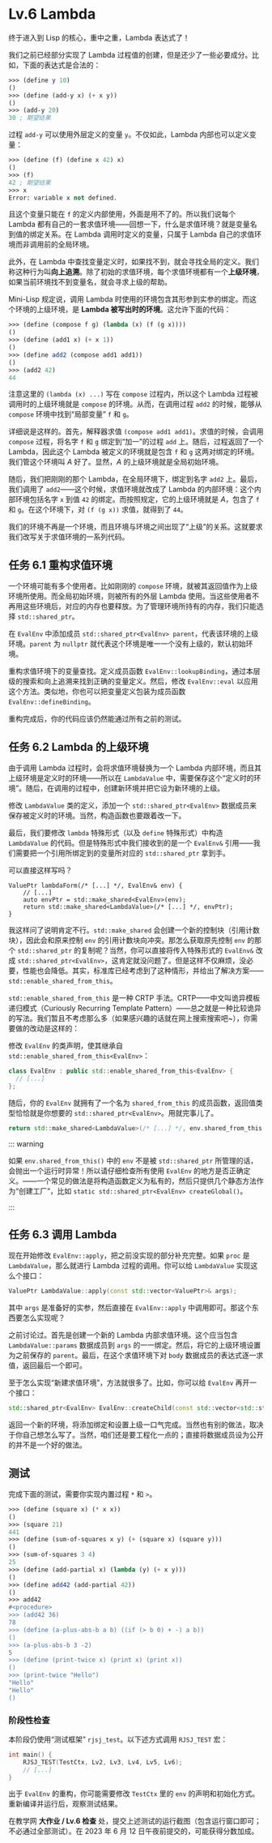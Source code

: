 # Lv.6 Lambda

终于进入到 Lisp 的核心，重中之重，Lambda 表达式了！

我们之前已经部分实现了 Lambda 过程值的创建，但是还少了一些必要成分。比如，下面的表达式是合法的：

```scheme
>>> (define y 10)
()
>>> (define (add-y x) (+ x y))
()
>>> (add-y 20)
30 ; 期望结果
```

过程 `add-y` 可以使用外层定义的变量 `y`。不仅如此，Lambda 内部也可以定义变量：

```scheme
>>> (define (f) (define x 42) x)
()
>>> (f)
42 ; 期望结果
>>> x
Error: variable x not defined.
```

且这个变量只能在 `f` 的定义内部使用，外面是用不了的。所以我们说每个 Lambda 都有自己的一套求值环境——回想一下，什么是求值环境？就是变量名到值的绑定关系。在 Lambda 调用时定义的变量，只属于 Lambda 自己的求值环境而非调用前的全局环境。

此外，在 Lambda 中查找变量定义时，如果找不到，就会寻找全局的定义。我们称这种行为叫**向上追溯**。除了初始的求值环境，每个求值环境都有一个**上级环境**，如果当前环境找不到变量名，就会寻求上级的帮助。

Mini-Lisp 规定说，调用 Lambda 时使用的环境包含其形参到实参的绑定。而这个环境的上级环境，是 **Lambda 被写出时的环境**。这允许下面的代码：

```scheme
>>> (define (compose f g) (lambda (x) (f (g x))))
()
>>> (define (add1 x) (+ x 1))
()
>>> (define add2 (compose add1 add1))
()
>>> (add2 42)
44
```

注意这里的 `(lambda (x) ...)` 写在 `compose` 过程内，所以这个 Lambda 过程被调用时的上级环境就是 `compose` 的环境。从而，在调用过程 `add2` 的时候，能够从 `compose` 环境中找到“局部变量” `f` 和 `g`。

详细说是这样的。首先，解释器求值 `(compose add1 add1)`。求值的时候，会调用 `compose` 过程，将名字 `f` 和 `g` 绑定到“加一”的过程 `add` 上。随后，过程返回了一个 Lambda，因此这个 Lambda 被定义的环境就是包含 `f` 和 `g` 这两对绑定的环境。我们管这个环境叫 *A* 好了。显然，*A* 的上级环境就是全局初始环境。

随后，我们把刚刚的那个 Lambda，在全局环境下，绑定到名字 `add2` 上。最后，我们调用了 `add2`——这个时候，求值环境就改成了 Lambda 的内部环境：这个内部环境包括名字 `x` 到值 `42` 的绑定。而按照规定，它的上级环境就是 *A*，包含了 `f` 和 `g`。在这个环境下，对 `(f (g x))` 求值，就得到了 `44`。

我们的环境不再是一个环境，而且环境与环境之间出现了“上级”的关系。这就要求我们改写关于求值环境的一系列代码。

## 任务 6.1 重构求值环境

一个环境可能有多个使用者。比如刚刚的 `compose` 环境，就被其返回值作为上级环境所使用。而全局初始环境，则被所有的外层 Lambda 使用。当这些使用者不再用这些环境后，对应的内存也要释放。为了管理环境所持有的内存，我们只能选择 `std::shared_ptr`。

在 `EvalEnv` 中添加成员 `std::shared_ptr<EvalEnv> parent`，代表该环境的上级环境。`parent` 为 `nullptr` 就代表这个环境是唯一一个没有上级的，默认初始环境。

重构求值环境下的变量查找。定义成员函数 `EvalEnv::lookupBinding`，通过本层级的搜索和向上追溯来找到正确的变量定义。然后，修改 `EvalEnv::eval` 以应用这个方法。类似地，你也可以把变量定义包装为成员函数 `EvalEnv::defineBinding`。

重构完成后，你的代码应该仍然能通过所有之前的测试。

## 任务 6.2 Lambda 的上级环境

由于调用 Lambda 过程时，会将求值环境替换为一个 Lambda 内部环境，而且其上级环境是定义时的环境——所以在 `LambdaValue` 中，需要保存这个“定义时的环境”。随后，在调用的过程中，创建新环境并把它设为新环境的上级。

修改 `LambdaValue` 类的定义，添加一个 `std::shared_ptr<EvalEnv>` 数据成员来保存被定义时的环境。当然，构造函数也要跟着改一下。

最后，我们要修改 `lambda` 特殊形式（以及 `define` 特殊形式）中构造 `LambdaValue` 的代码。但是特殊形式中我们接收到的是一个 `EvalEnv&` 引用——我们需要把一个引用所绑定到的变量所对应的 `std::shared_ptr` 拿到手。

可以直接这样写吗？
```cpp{3}
ValuePtr lambdaForm(/* [...] */, EvalEnv& env) {
    // [...]
    auto envPtr = std::make_shared<EvalEnv>(env);
    return std::make_shared<LambdaValue>(/* [...] */, envPtr);
}
```

我这样问了说明肯定不行。`std::make_shared` 会创建一个新的控制块（引用计数块），因此会和原来控制 `env` 的引用计数块向冲突。那怎么获取原先控制 `env` 的那个 `std::shared_ptr` 的复制呢？当然，你可以直接将传入特殊形式的 `EvalEnv&` 改成 `std::shared_ptr<EvalEnv>`，这肯定就没问题了。但是这样不仅麻烦，没必要，性能也会降低。其实，标准库已经考虑到了这种情形，并给出了解决方案——`std::enable_shared_from_this`。

`std::enable_shared_from_this` 是一种 CRTP 手法。CRTP——中文叫诡异模板递归模式（Curiously Recurring Template Pattern）——总之就是一种比较诡异的写法。我们暂且不考虑那么多（如果感兴趣的话就在网上搜索搜索吧~），你需要做的改动是这样的：

修改 `EvalEnv` 的类声明，使其继承自 `std::enable_shared_from_this<EvalEnv>`：
```cpp
class EvalEnv : public std::enable_shared_from_this<EvalEnv> {
  // [...]
};
```

随后，你的 `EvalEnv` 就拥有了一个名为 `shared_from_this` 的成员函数，返回值类型恰恰就是你想要的 `std::shared_ptr<EvalEnv>`。用就完事儿了。

```cpp
return std::make_shared<LambdaValue>(/* [...] */, env.shared_from_this());
```

::: warning

如果 `env.shared_from_this()` 中的 `env` 不是被 `std::shared_ptr` 所管理的话，会抛出一个运行时异常！所以请仔细检查所有使用 `EvalEnv` 的地方是否正确定义。——一个常见的做法是将构造函数定义为私有的，然后只提供几个静态方法作为“创建工厂”，比如 `static std::shared_ptr<EvalEnv> createGlobal()`。

:::

## 任务 6.3 调用 Lambda

现在开始修改 `EvalEnv::apply`，把之前没实现的部分补充完整。如果 `proc` 是 `LambdaValue`，那么就进行 Lambda 过程的调用。你可以给 `LambdaValue` 实现这么个接口：

```cpp
ValuePtr LambdaValue::apply(const std::vector<ValuePtr>& args);
```

其中 `args` 是准备好的实参，然后直接在 `EvalEnv::apply` 中调用即可。那这个东西要怎么实现呢？

之前讨论过。首先是创建一个新的 Lambda 内部求值环境。这个应当包含 `LambdaValue::params` 数据成员到 `args` 的一一绑定。然后，将它的上级环境设置为之前保存的 `parent`。最后，在这个求值环境下对 `body` 数据成员的表达式逐一求值，返回最后一个即可。

至于怎么实现“新建求值环境”，方法就很多了。比如，你可以给 `EvalEnv` 再开一个接口：

```cpp
std::shared_ptr<EvalEnv> EvalEnv::createChild(const std::vector<std::string>& params, const std::vector<ValuePtr>& args);
```

返回一个新的环境，将添加绑定和设置上级一口气完成。当然也有别的做法，取决于你自己想怎么写了。当然，咱们还是要工程化一点的；直接将数据成员设为公开的并不是一个好的做法。

## 测试

完成下面的测试，需要你实现内置过程 `*` 和 `>`。

```scheme
>>> (define (square x) (* x x))
()
>>> (square 21)
441
>>> (define (sum-of-squares x y) (+ (square x) (square y)))
()
>>> (sum-of-squares 3 4)
25
>>> (define (add-partial x) (lambda (y) (+ x y)))
()
>>> (define add42 (add-partial 42))
()
>>> add42
#<procedure>
>>> (add42 36)
78
>>> (define (a-plus-abs-b a b) ((if (> b 0) + -) a b))
()
>>> (a-plus-abs-b 3 -2)
5
>>> (define (print-twice x) (print x) (print x))
()
>>> (print-twice "Hello")
"Hello"
"Hello"
()
```

### 阶段性检查

本阶段仍使用“测试框架” `rjsj_test`。以下述方式调用 `RJSJ_TEST` 宏：

```cpp
int main() {
    RJSJ_TEST(TestCtx, Lv2, Lv3, Lv4, Lv5, Lv6);
    // [...]
}
```

出于 `EvalEnv` 的重构，你可能需要修改 `TestCtx` 里的 `env` 的声明和初始化方式。重新编译并运行后，观察测试结果。

在教学网 **大作业 / Lv.6 检查** 处，提交上述测试的运行截图（包含运行窗口即可；不必通过全部测试）。在 2023 年 6 月 12 日午夜前提交的，可能获得分数加成。
